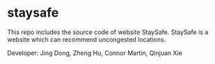 # staysafe
This repo includes the source code of website StaySafe.
StaySafe is a website which can recommend uncongested locations.

Developer: Jing Dong, Zheng Hu, Connor Martin, Qinjuan Xie
